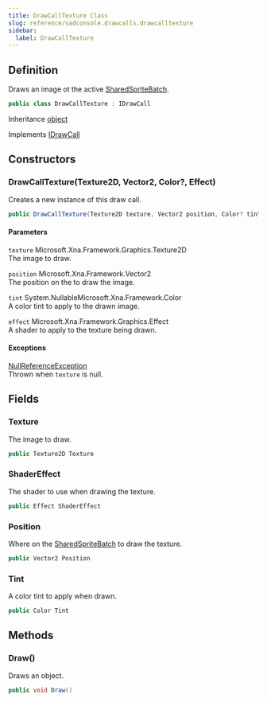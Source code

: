 ```yaml
---
title: DrawCallTexture Class
slug: reference/sadconsole.drawcalls.drawcalltexture
sidebar:
  label: DrawCallTexture
---
```

## Definition

Draws an image ot the active [SharedSpriteBatch](../sadconsole.host.global/#sharedspritebatch/).

```csharp title="C#"
public class DrawCallTexture : IDrawCall
```

Inheritance [object](https://learn.microsoft.com/dotnet/api/system.object/)

Implements [IDrawCall](../sadconsole.drawcalls.idrawcall/)

## Constructors

### DrawCallTexture(Texture2D, Vector2, Color?, Effect)

Creates a new instance of this draw call.

```csharp title="C#"
public DrawCallTexture(Texture2D texture, Vector2 position, Color? tint = null, Effect effect = null)
```

#### Parameters

`texture` Microsoft.Xna.Framework.Graphics.Texture2D  
The image to draw.

`position` Microsoft.Xna.Framework.Vector2  
The position on the <xref href="SadConsole.Host.Global.SharedSpriteBatch" data-throw-if-not-resolved="false"></xref> to draw the image.

`tint` System.NullableMicrosoft.Xna.Framework.Color  
A color tint to apply to the drawn image.

`effect` Microsoft.Xna.Framework.Graphics.Effect  
A shader to apply to the texture being drawn.

#### Exceptions

[NullReferenceException](https://learn.microsoft.com/dotnet/api/system.nullreferenceexception/)  
Thrown when `texture` is null.


## Fields

### Texture

The image to draw.

```csharp title="C#"
public Texture2D Texture
```

### ShaderEffect

The shader to use when drawing the texture.

```csharp title="C#"
public Effect ShaderEffect
```

### Position

Where on the [SharedSpriteBatch](../sadconsole.host.global/#sharedspritebatch/) to draw the texture.

```csharp title="C#"
public Vector2 Position
```

### Tint

A color tint to apply when drawn.

```csharp title="C#"
public Color Tint
```

## Methods

### Draw()

Draws an object.

```csharp title="C#"
public void Draw()
```